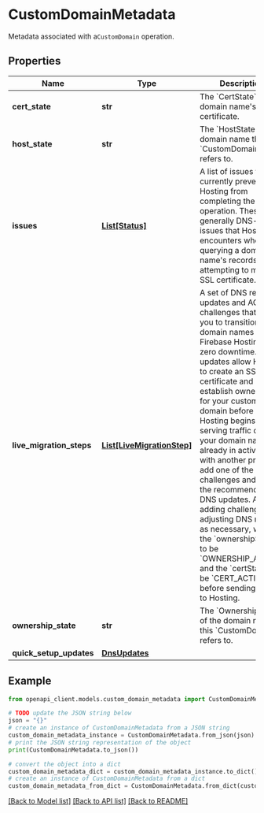 # CustomDomainMetadata

Metadata associated with a`CustomDomain` operation.

## Properties

Name | Type | Description | Notes
------------ | ------------- | ------------- | -------------
**cert_state** | **str** | The &#x60;CertState&#x60; of the domain name&#39;s SSL certificate. | [optional] 
**host_state** | **str** | The &#x60;HostState&#x60; of the domain name this &#x60;CustomDomain&#x60; refers to. | [optional] 
**issues** | [**List[Status]**](Status.md) | A list of issues that are currently preventing Hosting from completing the operation. These are generally DNS-related issues that Hosting encounters when querying a domain name&#39;s records or attempting to mint an SSL certificate. | [optional] 
**live_migration_steps** | [**List[LiveMigrationStep]**](LiveMigrationStep.md) | A set of DNS record updates and ACME challenges that allow you to transition domain names to Firebase Hosting with zero downtime. These updates allow Hosting to create an SSL certificate and establish ownership for your custom domain before Hosting begins serving traffic on it. If your domain name is already in active use with another provider, add one of the challenges and make the recommended DNS updates. After adding challenges and adjusting DNS records as necessary, wait for the &#x60;ownershipState&#x60; to be &#x60;OWNERSHIP_ACTIVE&#x60; and the &#x60;certState&#x60; to be &#x60;CERT_ACTIVE&#x60; before sending traffic to Hosting. | [optional] 
**ownership_state** | **str** | The &#x60;OwnershipState&#x60; of the domain name this &#x60;CustomDomain&#x60; refers to. | [optional] 
**quick_setup_updates** | [**DnsUpdates**](DnsUpdates.md) |  | [optional] 

## Example

```python
from openapi_client.models.custom_domain_metadata import CustomDomainMetadata

# TODO update the JSON string below
json = "{}"
# create an instance of CustomDomainMetadata from a JSON string
custom_domain_metadata_instance = CustomDomainMetadata.from_json(json)
# print the JSON string representation of the object
print(CustomDomainMetadata.to_json())

# convert the object into a dict
custom_domain_metadata_dict = custom_domain_metadata_instance.to_dict()
# create an instance of CustomDomainMetadata from a dict
custom_domain_metadata_from_dict = CustomDomainMetadata.from_dict(custom_domain_metadata_dict)
```
[[Back to Model list]](../README.md#documentation-for-models) [[Back to API list]](../README.md#documentation-for-api-endpoints) [[Back to README]](../README.md)


